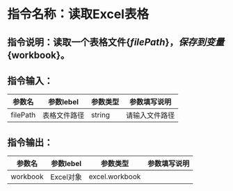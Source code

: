 # 指令名称：读取Excel表格
## 指令说明：读取一个表格文件$\{filePath\}，保存到变量$\{workbook\}。
## 指令输入：

 | 参数名 | 参数lebel | 参数类型 | 参数填写说明 | 
 | ------------- | ------------- | ------------- | ------------- |
 | filePath | 表格文件路径 | string | 请输入文件路径 |


## 指令输出：

 | 参数名 | 参数lebel | 参数类型 | 参数填写说明 | 
 | ------------- | ------------- | ------------- | ------------- |
 | workbook | Excel对象 | excel.workbook |  |

	